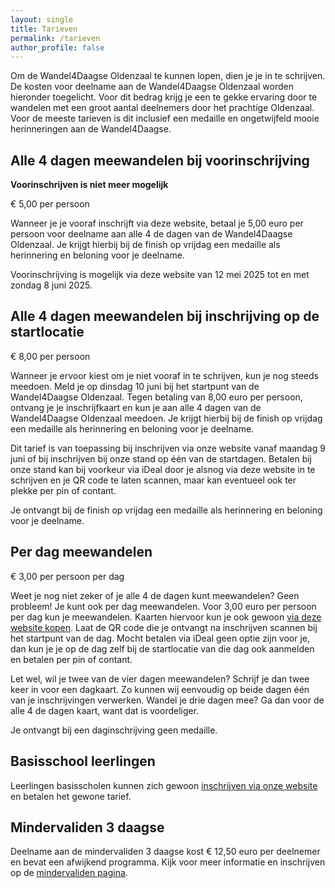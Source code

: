 ```yaml
---
layout: single
title: Tarieven
permalink: /tarieven
author_profile: false
---
```


Om de Wandel4Daagse Oldenzaal te kunnen lopen, dien je je in te schrijven. De kosten voor deelname aan de Wandel4Daagse Oldenzaal worden hieronder toegelicht. Voor dit bedrag krijg je een te gekke ervaring door te wandelen met een groot aantal deelnemers door het prachtige Oldenzaal. Voor de meeste tarieven is dit inclusief een medaille en ongetwijfeld mooie herinneringen aan de Wandel4Daagse.  

## Alle 4 dagen meewandelen bij voorinschrijving

**Voorinschrijven is niet meer mogelijk**

€ 5,00 per persoon  

Wanneer je je vooraf inschrijft via deze website, betaal je 5,00 euro per persoon voor deelname aan alle 4 de dagen van de Wandel4Daagse Oldenzaal. Je krijgt hierbij bij de finish op vrijdag een medaille als herinnering en beloning voor je deelname.  

Voorinschrijving is mogelijk via deze website van 12 mei 2025 tot en met zondag 8 juni 2025.  

## Alle 4 dagen meewandelen bij inschrijving op de startlocatie

€ 8,00 per persoon  

Wanneer je ervoor kiest om je niet vooraf in te schrijven, kun je nog steeds meedoen. Meld je op dinsdag 10 juni bij het startpunt van de Wandel4Daagse Oldenzaal. Tegen betaling van 8,00 euro per persoon, ontvang je je inschrijfkaart en kun je aan alle 4 dagen van de Wandel4Daagse Oldenzaal meedoen. Je krijgt hierbij bij de finish op vrijdag een medaille als herinnering en beloning voor je deelname.  

Dit tarief is van toepassing bij inschrijven via onze website vanaf maandag 9 juni of bij inschrijven bij onze stand op één van de startdagen. Betalen bij onze stand kan bij voorkeur via iDeal door je alsnog via deze website in te schrijven en je QR code te laten scannen, maar kan eventueel ook ter plekke per pin of contant.  

Je ontvangt bij de finish op vrijdag een medaille als herinnering en beloning voor je deelname.  

## Per dag meewandelen

€ 3,00 per persoon per dag  

Weet je nog niet zeker of je alle 4 de dagen kunt meewandelen? Geen probleem! Je kunt ook per dag meewandelen. Voor 3,00 euro per persoon per dag kun je meewandelen. Kaarten hiervoor kun je ook gewoon [via deze website kopen](/inschrijven). Laat de QR code die je ontvangt na inschrijven scannen bij het startpunt van de dag. Mocht betalen via iDeal geen optie zijn voor je, dan kun je je op de dag zelf bij de startlocatie van die dag ook aanmelden en betalen per pin of contant.  

Let wel, wil je twee van de vier dagen meewandelen? Schrijf je dan twee keer in voor een dagkaart. Zo kunnen wij eenvoudig op beide dagen één van je inschrijvingen verwerken. Wandel je drie dagen mee? Ga dan voor de alle 4 de dagen kaart, want dat is voordeliger.  

Je ontvangt bij een daginschrijving geen medaille.  

## Basisschool leerlingen

Leerlingen basisscholen kunnen zich gewoon [inschrijven via onze website](/inschrijven) en betalen het gewone tarief.  

## Mindervaliden 3 daagse

Deelname aan de mindervaliden 3 daagse kost € 12,50 euro per deelnemer en bevat een afwijkend programma. Kijk voor meer informatie en inschrijven op de [mindervaliden pagina](/routes/mindervalide).  
